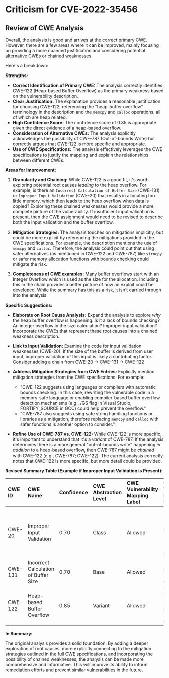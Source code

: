 # Criticism for CVE-2022-35456

## Review of CWE Analysis

Overall, the analysis is good and arrives at the correct primary CWE. However, there are a few areas where it can be improved, mainly focusing on providing a more nuanced justification and considering potential alternative CWEs or chained weaknesses.

Here's a breakdown:

**Strengths:**

*   **Correct Identification of Primary CWE:** The analysis correctly identifies CWE-122 (Heap-based Buffer Overflow) as the primary weakness based on the vulnerability description.
*   **Clear Justification:** The explanation provides a reasonable justification for choosing CWE-122, referencing the "heap-buffer overflow" terminology in the description and the `memcpy` and `calloc` operations, all of which are heap related.
*   **High Confidence Score:** The confidence score of 0.85 is appropriate given the direct evidence of a heap-based overflow.
*   **Consideration of Alternative CWEs:** The analysis explicitly acknowledges the possibility of CWE-787 (Out-of-bounds Write) but correctly argues that CWE-122 is more specific and appropriate.
*   **Use of CWE Specifications:** The analysis effectively leverages the CWE specifications to justify the mapping and explain the relationships between different CWEs.

**Areas for Improvement:**

1.  **Granularity and Chaining:** While CWE-122 is a good fit, it's worth exploring potential root causes *leading* to the heap overflow. For example, is there an `Incorrect Calculation of Buffer Size` (CWE-131) or `Improper Input Validation` (CWE-20) that results in allocating too little memory, which then leads to the heap overflow when data is copied? Exploring these chained weaknesses would provide a more complete picture of the vulnerability. If insufficient input validation is present, then the CWE assignment would need to be revised to describe both the input validation and the buffer overflow.

2.  **Mitigation Strategies:** The analysis touches on mitigations implicitly, but could be more explicit by referencing the mitigations provided in the CWE specifications. For example, the description mentions the use of `memcpy` and `calloc`. Therefore, the analysis could point out that using safer alternatives (as mentioned in CWE-122 and CWE-787) like `strncpy` or safer memory allocation functions with bounds checking could mitigate the risk.

3.  **Completeness of CWE examples:** Many buffer overflows start with an Integer Overflow which is used as the size for the allocation. Including this in the chain provides a better picture of how an exploit could be developed. While the summary has this as a risk, it isn't carried through into the analysis.

**Specific Suggestions:**

*   **Elaborate on Root Cause Analysis:**  Expand the analysis to explore *why* the heap buffer overflow is happening. Is it a lack of bounds checking? An integer overflow in the size calculation? Improper input validation? Incorporate the CWEs that represent these root causes into a chained weakness description.
*   **Link to Input Validation:**  Examine the code for input validation weaknesses (CWE-20). If the size of the buffer is derived from user input, improper validation of this input is likely a contributing factor. Consider adding a chain from CWE-20 -> CWE-131 -> CWE-122
*   **Address Mitigation Strategies from CWE Entries:** Explicitly mention mitigation strategies from the CWE specifications. For example:

    *   "CWE-122 suggests using languages or compilers with automatic bounds checking. In this case, rewriting the vulnerable code in a memory-safe language or enabling compiler-based buffer overflow detection mechanisms (e.g., /GS flag in Visual Studio, FORTIFY\_SOURCE in GCC) could help prevent the overflow."
    *    "CWE-787 also suggests using safe string handling functions or libraries as a mitigation, therefore replacing `memcpy` and `calloc` with safer functions is another option to consider."

*   **Refine Use of CWE-787 vs. CWE-122:**  While CWE-122 is more specific, it's important to understand that it's a *variant* of CWE-787. If the analysis determines there is a more general "out-of-bounds write" happening *in addition* to a heap-based overflow, then CWE-787 might be *chained* with CWE-122 (e.g., CWE-787; CWE-122). The current analysis correctly notes that CWE-122 is more specific, but more detail could be provided.

**Revised Summary Table (Example if Improper Input Validation is Present):**

| CWE ID     | CWE Name                                       | Confidence | CWE Abstraction Level | CWE Vulnerability Mapping Label | CWE-Vulnerability Mapping Notes                                                                                                                  |
| :---------- | :--------------------------------------------- | :--------- | :-------------------- | :------------------------------ | :----------------------------------------------------------------------------------------------------------------------------------------------- |
| CWE-20      | Improper Input Validation                      | 0.70       | Class                | Allowed                        | User-supplied input controls the buffer size, but is not properly validated.                                                              |
| CWE-131      | Incorrect Calculation of Buffer Size                      | 0.70       | Base                | Allowed                        | Calculation of heap size is improperly calculated.                                                              |
| CWE-122 | Heap-based Buffer Overflow | 0.85 | Variant | Allowed | The vulnerability is described as a heap-buffer-overflow. |

**In Summary:**

The original analysis provides a solid foundation. By adding a deeper exploration of root causes, more explicitly connecting to the mitigation strategies outlined in the full CWE specifications, and incorporating the possibility of chained weaknesses, the analysis can be made more comprehensive and informative. This will improve its ability to inform remediation efforts and prevent similar vulnerabilities in the future.